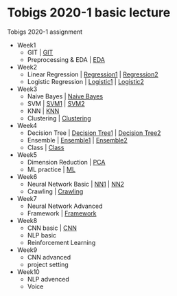 # Tobigs 2020-1 basic lecture
Tobigs 2020-1 assignment 

* Week1
  - GIT | [GIT](https://github.com/KimHyunsun/group7-assignment1)
  - Preprocessing & EDA | [EDA](https://github.com/hyo-eun-kim/tobigs_2020_1/blob/master/week1%20EDA/week1_EDA_%EA%B9%80%ED%9A%A8%EC%9D%80.ipynb)
* Week2
  - Linear Regression | [Regression1](https://github.com/hyo-eun-kim/tobigs_2020_1/blob/master/week2%20Linear%20Regression/week2_Regression_assignment1_%EA%B9%80%ED%9A%A8%EC%9D%80.ipynb) | [Regression2](https://github.com/hyo-eun-kim/tobigs_2020_1/blob/master/week2%20Linear%20Regression/week2_Regression_assignment2_%EA%B9%80%ED%9A%A8%EC%9D%80.ipynb)
  - Logistic Regression | [Logistic1](https://github.com/hyo-eun-kim/tobigs_2020_1/blob/master/week2%20Logistic%20Regression/week2_Logistic_assignment1_%EA%B9%80%ED%9A%A8%EC%9D%80.ipynb) | [Logistic2](https://github.com/hyo-eun-kim/tobigs_2020_1/blob/master/week2%20Logistic%20Regression/week2_Logistic_assignment2_%EA%B9%80%ED%9A%A8%EC%9D%80.ipynb)
* Week3
  - Naive Bayes | [Naive Bayes](https://github.com/hyo-eun-kim/tobigs_2020_1/blob/master/week3%20Naive%20Bayes/week3_Naive%20Bayes_assignment_%EA%B9%80%ED%9A%A8%EC%9D%80.ipynb)
  - SVM | [SVM1](https://github.com/hyo-eun-kim/tobigs_2020_1/blob/master/week3%20SVM/week3_SVM_assignment1_%EA%B9%80%ED%9A%A8%EC%9D%80.ipynb) | [SVM2](https://github.com/hyo-eun-kim/tobigs_2020_1/blob/master/week3%20SVM/week3_SVM_assignment2_%EA%B9%80%ED%9A%A8%EC%9D%80.ipynb)
  - KNN | [KNN](https://github.com/hyo-eun-kim/tobigs_2020_1/blob/master/week3%20KNN%20%26%20Clustering/week3_KNN_assignment_%EA%B9%80%ED%9A%A8%EC%9D%80.ipynb)
  - Clustering | [Clustering](https://github.com/hyo-eun-kim/tobigs_2020_1/blob/master/week3%20KNN%20%26%20Clustering/week3_Clustering_assignment_%EA%B9%80%ED%9A%A8%EC%9D%80.ipynb) 
* Week4
  - Decision Tree | [Decision Tree1](https://github.com/hyo-eun-kim/tobigs_2020_1/blob/master/week4%20Decision%20Tree/week4_DT_assignment1_%EA%B9%80%ED%9A%A8%EC%9D%80.ipynb) | [Decision Tree2](https://github.com/hyo-eun-kim/tobigs_2020_1/blob/master/week4%20Decision%20Tree/week4_DT_assignment2_%EA%B9%80%ED%9A%A8%EC%9D%80.ipynb)
  - Ensemble | [Ensemble1](https://github.com/hyo-eun-kim/tobigs_2020_1/blob/master/week4%20Ensemble/week4_Ensemble_assignment1_%EA%B9%80%ED%9A%A8%EC%9D%80.md) | [Ensemble2](https://github.com/hyo-eun-kim/tobigs_2020_1/blob/master/week4%20Ensemble/week4_Ensemble_assignment2_%EA%B9%80%ED%9A%A8%EC%9D%80.ipynb)
  - Class | [Class](https://github.com/hyo-eun-kim/tobigs_2020_1/blob/master/week4%20Class/week4_Class_assignment_%EA%B9%80%ED%9A%A8%EC%9D%80.ipynb)
* Week5
  - Dimension Reduction | [PCA](https://github.com/hyo-eun-kim/tobigs_2020_1/blob/master/week5%20Dimension%20Reduction/week5_PCA_assignment_%EA%B9%80%ED%9A%A8%EC%9D%80.ipynb)
  - ML practice | [ML](https://github.com/hyo-eun-kim/tobigs_2020_1/blob/master/week5%20Practical%20ML/week5_ML_assignment_%EA%B9%80%ED%9A%A8%EC%9D%80.ipynb)
* Week6
  - Neural Network Basic | [NN1](https://github.com/hyo-eun-kim/tobigs_2020_1/blob/master/week6%20NN/week6_NN_assignment2_%EA%B9%80%ED%9A%A8%EC%9D%80.ipynb) | [NN2](https://github.com/hyo-eun-kim/tobigs_2020_1/blob/master/week6%20NN/week6_NN_assignment3_%EA%B9%80%ED%9A%A8%EC%9D%80.ipynb)
  - Crawling | [Crawling](https://github.com/hyo-eun-kim/tobigs_2020_1/blob/master/week6%20Crawling/week6_Crawling_assignment_%EA%B9%80%ED%9A%A8%EC%9D%80.ipynb)
* Week7
  - Neural Network Advanced
  - Framework | [Framework](https://github.com/hyo-eun-kim/Tobigs_2020_1/tree/master/week7%20NN_Framework)
* Week8
  - CNN basic | [CNN](https://github.com/hyo-eun-kim/Tobigs_2020_1/tree/master/week8%20CNN%20basic)
  - NLP basic
  - Reinforcement Learning
* Week9
  - CNN advanced
  - project setting
* Week10
  - NLP advenced
  - Voice
